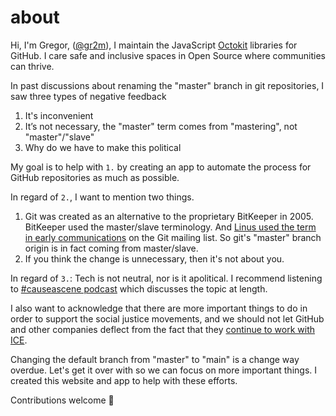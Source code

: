 # about

Hi, I'm Gregor, ([@gr2m](https://github.com/gr2m/)), I maintain the JavaScript [Octokit](https://github.com/octokit/) libraries for GitHub. I care safe and inclusive spaces in Open Source where communities can thrive.

In past discussions about renaming the "master" branch in git repositories, I saw three types of negative feedback

1. It's inconvenient
2. It’s not necessary, the "master" term comes from "mastering", not "master"/"slave"
3. Why do we have to make this political

My goal is to help with `1.` by creating an app to automate the process for GitHub repositories as much as possible.

In regard of `2.`, I want to mention two things.

1. Git was created as an alternative to the proprietary BitKeeper in 2005. BitKeeper used the master/slave terminology. And [Linus used the term in early communications](https://marc.info/?l=git&m=111968031816936&w=2) on the Git mailing list. So git's "master" branch origin is in fact coming from master/slave.
2. If you think the change is unnecessary, then it's not about you.

In regard of `3.`: Tech is not neutral, nor is it apolitical. I recommend listening to [#causeascene podcast](https://hashtagcauseascene.com/podcast/) which discusses the topic at length.

I also want to acknowledge that there are more important things to do in order to support the social justice movements, and we should not let GitHub and other companies deflect from the fact that they [continue to work with ICE](https://www.latimes.com/business/technology/story/2020-06-12/github-ceo-black-lives-matter-employees-demand-end-ice-contract).

Changing the default branch from "master" to "main" is a change way overdue. Let's get it over with so we can focus on more important things. I created this website and app to help with these efforts.

Contributions welcome 🖤
